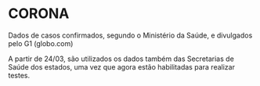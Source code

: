 # CORONA


Dados de casos confirmados, segundo o Ministério da Saúde, e divulgados pelo G1 (globo.com)

A partir de 24/03, são utilizados os dados também das Secretarias de Saúde dos estados, uma vez que agora estão habilitadas para realizar testes.
